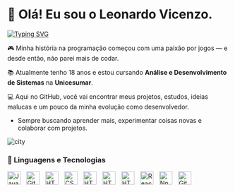 # 👋 Olá! Eu sou o Leonardo Vicenzo.
<p align="left">
    <a href="https://git.io/typing-svg"><img src="https://readme-typing-svg.demolab.com?font=Fira+Code&size=18&pause=1000&color=F1F1F1&width=440&height=45&lines=Desenvolvedor;4+anos+de+experi%C3%AAncia;Sempre+aprendendo+coisas+novas" alt="Typing SVG" /></a>
</p>

🎮 Minha história na programação começou com uma paixão por jogos — e desde então, não parei mais de codar.

📚 Atualmente tenho 18 anos e estou cursando **Análise e Desenvolvimento de Sistemas** na **Unicesumar**.

💻 Aqui no GitHub, você vai encontrar meus projetos, estudos, ideias malucas e um pouco da minha evolução como desenvolvedor.

- Sempre buscando aprender mais, experimentar coisas novas e colaborar com projetos.

<p align="left">
    <img alt="city" title="My City" src="https://custom-icon-badges.demolab.com/badge/Curitiba-PR-55960?style=for-the-badge&labelColor=488207&logo=location&logoColor=white"/>
</p>

### 🤖 Linguagens e Tecnologias


<img align="left" alt="JavaScript" width="30px" style="padding-right:10px;" src="https://cdn.jsdelivr.net/gh/devicons/devicon/icons/javascript/javascript-plain.svg" />
<img align="left" alt="Git" width="30px" style="padding-right:10px;" src="https://cdn.jsdelivr.net/gh/devicons/devicon/icons/git/git-original.svg" />
<img align="left" alt="HTML" width="30px" style="padding-right:10px;" src="https://cdn.jsdelivr.net/gh/devicons/devicon/icons/html5/html5-plain.svg" />
<img align="left" alt="CSS" width="30px" style="padding-right:10px;" src="https://cdn.jsdelivr.net/gh/devicons/devicon/icons/css3/css3-plain.svg" />
<img align="left" alt="HTML" width="30px" style="padding-right:10px;" src="https://cdn.jsdelivr.net/gh/devicons/devicon@latest/icons/lua/lua-original.svg" />
<img align="left" alt="HTML" width="30px" style="padding-right:10px;" src="https://cdn.jsdelivr.net/gh/devicons/devicon@latest/icons/mysql/mysql-original.svg" />
<img align="left" alt="HTML" width="30px" style="padding-right:10px;" src="https://cdn.jsdelivr.net/gh/devicons/devicon@latest/icons/sqlite/sqlite-original.svg" />
<img align="left" alt="React" width="30px" style="padding-right:10px;" src="https://cdn.jsdelivr.net/gh/devicons/devicon/icons/react/react-original.svg" />
<img align="left" alt="NodeJS" width="30px" style="padding-right:10px;" src="https://cdn.jsdelivr.net/gh/devicons/devicon/icons/nodejs/nodejs-original.svg" />
<img align="left" alt="GitHub" width="30px" style="padding-right:10px;" src="https://cdn.jsdelivr.net/gh/devicons/devicon/icons/github/github-original.svg" />
<br />
